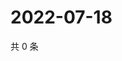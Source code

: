 # 2022-07-18

共 0 条

<!-- BEGIN WEIBO -->
<!-- 最后更新时间 Mon Jul 18 2022 13:29:03 GMT+0800 (China Standard Time) -->

<!-- END WEIBO -->
